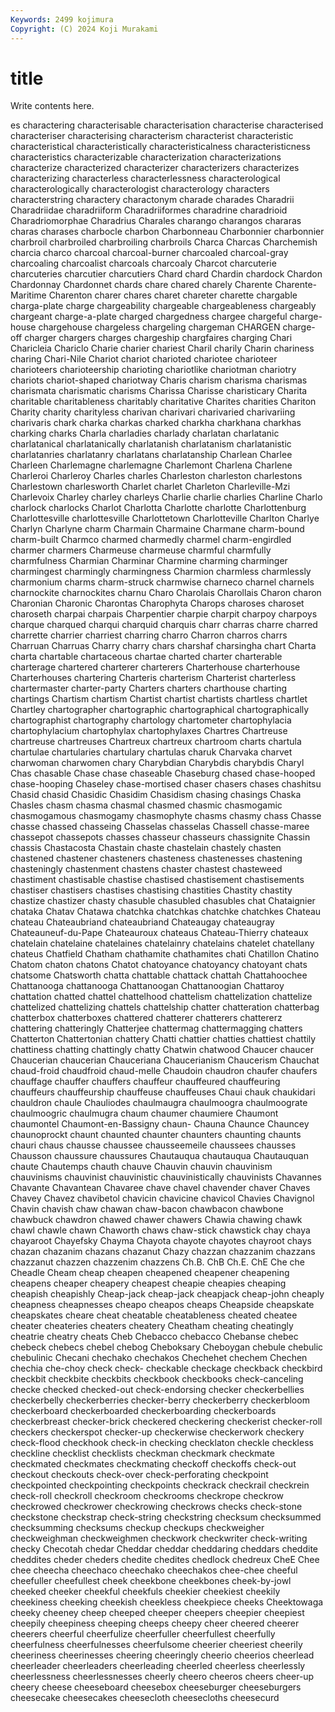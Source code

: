 ```yaml
---
Keywords: 2499 kojimura
Copyright: (C) 2024 Koji Murakami
---
```


# title

Write contents here.



es charactering characterisable
characterisation characterise characterised characteriser characterising characterism characterist characteristic characteristical characteristically
characteristicalness characteristicness characteristics characterizable characterization characterizations characterize characterized characterizer characterizers
characterizes characterizing characterless characterlessness characterological characterologically characterologist characterology characters characterstring
charactery charactonym charade charades Charadrii Charadriidae charadriiform Charadriiformes charadrine charadrioid
Charadriomorphae Charadrius Charales charango charangos chararas charas charases charbocle charbon
Charbonneau Charbonnier charbonnier charbroil charbroiled charbroiling charbroils Charca Charcas Charchemish
charcia charco charcoal charcoal-burner charcoaled charcoal-gray charcoaling charcoalist charcoals charcoaly
Charcot charcuterie charcuteries charcutier charcutiers Chard chard Chardin chardock Chardon
Chardonnay Chardonnet chards chare chared charely Charente Charente-Maritime Charenton charer
chares charet chareter charette chargable charga-plate charge chargeability chargeable chargeableness
chargeably chargeant charge-a-plate charged chargedness chargee chargeful charge-house chargehouse chargeless
chargeling chargeman CHARGEN charge-off charger chargers charges chargeship chargfaires charging
Chari Charicleia Chariclo Charie charier chariest Charil charily Charin chariness
charing Chari-Nile Chariot chariot charioted chariotee charioteer charioteers charioteership charioting
chariotlike chariotman chariotry chariots chariot-shaped chariotway Charis charism charisma charismas
charismata charismatic charisms Charissa Charisse charisticary Charita charitable charitableness charitably
charitative Charites charities Chariton Charity charity charityless charivan charivari charivaried
charivariing charivaris chark charka charkas charked charkha charkhana charkhas charking
charks Charla charladies charlady charlatan charlatanic charlatanical charlatanically charlatanish charlatanism
charlatanistic charlatanries charlatanry charlatans charlatanship Charlean Charlee Charleen Charlemagne charlemagne
Charlemont Charlena Charlene Charleroi Charleroy Charles charles Charleston charleston charlestons
Charlestown charlesworth Charlet charlet Charleton Charleville-Mzi Charlevoix Charley charley charleys
Charlie charlie charlies Charline Charlo charlock charlocks Charlot Charlotta Charlotte
charlotte Charlottenburg Charlottesville charlottesville Charlottetown Charlotteville Charlton Charlye Charlyn Charlyne
charm Charmain Charmaine Charmane charm-bound charm-built Charmco charmed charmedly charmel
charm-engirdled charmer charmers Charmeuse charmeuse charmful charmfully charmfulness Charmian Charminar
Charmine charming charminger charmingest charmingly charmingness Charmion charmless charmlessly charmonium
charms charm-struck charmwise charneco charnel charnels charnockite charnockites charnu Charo
Charolais Charollais Charon charon Charonian Charonic Charontas Charophyta Charops charoses
charoset charoseth charpai charpais Charpentier charpie charpit charpoy charpoys charque
charqued charqui charquid charquis charr charras charre charred charrette charrier
charriest charring charro Charron charros charrs Charruan Charruas Charry charry
chars charshaf charsingha chart Charta charta chartable chartaceous chartae charted
charter charterable charterage chartered charterer charterers Charterhouse charterhouse Charterhouses chartering
Charteris charterism Charterist charterless chartermaster charter-party Charters charters charthouse charting
chartings Chartism chartism Chartist chartist chartists chartless chartlet Chartley chartographer
chartographic chartographical chartographically chartographist chartography chartology chartometer chartophylacia chartophylacium chartophylax
chartophylaxes Chartres Chartreuse chartreuse chartreuses Chartreux chartreux chartroom charts chartula
chartulae chartularies chartulary chartulas charuk Charvaka charvet charwoman charwomen chary
Charybdian Charybdis charybdis Charyl Chas chasable Chase chase chaseable Chaseburg
chased chase-hooped chase-hooping Chaseley chase-mortised chaser chasers chases chashitsu Chasid
chasid Chasidic Chasidim Chasidism chasing chasings Chaska Chasles chasm chasma
chasmal chasmed chasmic chasmogamic chasmogamous chasmogamy chasmophyte chasms chasmy chass
Chasse chasse chassed chasseing Chasselas chasselas Chassell chasse-maree chassepot chassepots
chasses chasseur chasseurs chassignite Chassin chassis Chastacosta Chastain chaste chastelain
chastely chasten chastened chastener chasteners chasteness chastenesses chastening chasteningly chastenment
chastens chaster chastest chasteweed chastiment chastisable chastise chastised chastisement chastisements
chastiser chastisers chastises chastising chastities Chastity chastity chastize chastizer chasty
chasuble chasubled chasubles chat Chataignier chataka Chatav Chatawa chatchka chatchkas
chatchke chatchkes Chateau chateau Chateaubriand chateaubriand Chateaugay chateaugray Chateauneuf-du-Pape Chateauroux
chateaus Chateau-Thierry chateaux chatelain chatelaine chatelaines chatelainry chatelains chatelet chatellany
chateus Chatfield Chatham chathamite chathamites chati Chatillon Chatino Chatom chaton
chatons Chatot chatoyance chatoyancy chatoyant chats chatsome Chatsworth chatta chattable
chattack chattah Chattahoochee Chattanooga chattanooga Chattanoogan Chattanoogian Chattaroy chattation chatted
chattel chattelhood chattelism chattelization chattelize chattelized chattelizing chattels chattelship chatter
chatteration chatterbag chatterbox chatterboxes chattered chatterer chatterers chattererz chattering chatteringly
Chatterjee chattermag chattermagging chatters Chatterton Chattertonian chattery Chatti chattier chatties
chattiest chattily chattiness chatting chattingly chatty Chatwin chatwood Chaucer chaucer
Chaucerian chaucerian Chauceriana Chaucerianism Chaucerism Chauchat chaud-froid chaudfroid chaud-melle Chaudoin
chaudron chaufer chaufers chauffage chauffer chauffers chauffeur chauffeured chauffeuring chauffeurs
chauffeurship chauffeuse chauffeuses Chaui chauk chaukidari chauldron chaule Chauliodes chaulmaugra
chaulmoogra chaulmoograte chaulmoogric chaulmugra chaum chaumer chaumiere Chaumont chaumontel Chaumont-en-Bassigny
chaun- Chauna Chaunce Chauncey chaunoprockt chaunt chaunted chaunter chaunters chaunting
chaunts chauri chaus chausse chaussee chausseemeile chaussees chausses Chausson chaussure
chaussures Chautauqua chautauqua Chautauquan chaute Chautemps chauth chauve Chauvin chauvin
chauvinism chauvinisms chauvinist chauvinistic chauvinistically chauvinists Chavannes Chavante Chavantean Chavaree
chave chavel chavender chaver Chaves Chavey Chavez chavibetol chavicin chavicine
chavicol Chavies Chavignol Chavin chavish chaw chawan chaw-bacon chawbacon chawbone
chawbuck chawdron chawed chawer chawers Chawia chawing chawk chawl chawle
chawn Chaworth chaws chaw-stick chawstick chay chaya chayaroot Chayefsky Chayma
Chayota chayote chayotes chayroot chays chazan chazanim chazans chazanut Chazy
chazzan chazzanim chazzans chazzanut chazzen chazzenim chazzens Ch.B. ChB Ch.E.
ChE Che che Cheadle Cheam cheap cheapen cheapened cheapener cheapening
cheapens cheaper cheapery cheapest cheapie cheapies cheaping cheapish cheapishly Cheap-jack
cheap-jack cheapjack cheap-john cheaply cheapness cheapnesses cheapo cheapos cheaps Cheapside
cheapskate cheapskates cheare cheat cheatable cheatableness cheated cheatee cheater cheateries
cheaters cheatery Cheatham cheating cheatingly cheatrie cheatry cheats Cheb Chebacco
chebacco Chebanse chebec chebeck chebecs chebel chebog Cheboksary Cheboygan chebule
chebulic chebulinic Checani chechako chechakos Chechehet chechem Chechen chechia che-choy
check check- checkable checkage checkback checkbird checkbit checkbite checkbits checkbook
checkbooks check-canceling checke checked checked-out check-endorsing checker checkerbellies checkerbelly checkerberries
checker-berry checkerberry checkerbloom checkerboard checkerboarded checkerboarding checkerboards checkerbreast checker-brick checkered
checkering checkerist checker-roll checkers checkerspot checker-up checkerwise checkerwork checkery check-flood
checkhook check-in checking checklaton checkle checkless checkline checklist checklists checkman
checkmark checkmate checkmated checkmates checkmating checkoff checkoffs check-out checkout checkouts
check-over check-perforating checkpoint checkpointed checkpointing checkpoints checkrack checkrail checkrein check-roll
checkroll checkroom checkrooms checkrope checkrow checkrowed checkrower checkrowing checkrows checks
check-stone checkstone checkstrap check-string checkstring checksum checksummed checksumming checksums checkup
checkups checkweigher checkweighman checkweighmen checkwork checkwriter check-writing checky Checotah chedar
Cheddar cheddar cheddaring cheddars cheddite cheddites cheder cheders chedite chedites
chedlock chedreux CheE Chee chee cheecha cheechaco cheechako cheechakos chee-chee
cheeful cheefuller cheefullest cheek cheekbone cheekbones cheek-by-jowl cheeked cheeker cheekful
cheekfuls cheekier cheekiest cheekily cheekiness cheeking cheekish cheekless cheekpiece cheeks
Cheektowaga cheeky cheeney cheep cheeped cheeper cheepers cheepier cheepiest cheepily
cheepiness cheeping cheeps cheepy cheer cheered cheerer cheerers cheerful cheerfulize
cheerfuller cheerfullest cheerfully cheerfulness cheerfulnesses cheerfulsome cheerier cheeriest cheerily cheeriness
cheerinesses cheering cheeringly cheerio cheerios cheerlead cheerleader cheerleaders cheerleading cheerled
cheerless cheerlessly cheerlessness cheerlessnesses cheerly cheero cheeros cheers cheer-up cheery
cheese cheeseboard cheesebox cheeseburger cheeseburgers cheesecake cheesecakes cheesecloth cheesecloths cheesecurd
